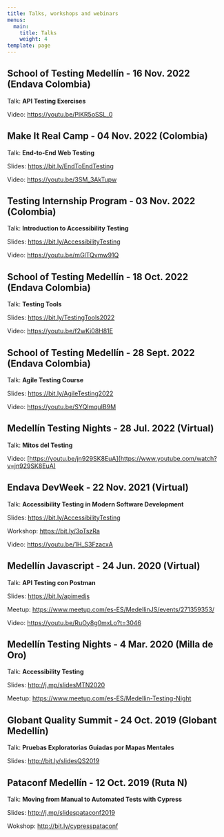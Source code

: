```yaml
---
title: Talks, workshops and webinars
menus:
  main:
    title: Talks
    weight: 4
template: page
---
```

## **School of Testing Medellín - 16 Nov. 2022 (Endava Colombia)**

Talk:  **API Testing Exercises**

V﻿ideo: <https://youtu.be/PlKR5oSSL_0>

## **Make It Real Camp - 04 Nov. 2022 (Colombia)**

Talk:  **End-to-End Web Testing**

Slides: <https://bit.ly/EndToEndTesting>

V﻿ideo: <https://youtu.be/3SM_3AkTupw>

## **Testing Internship Program - 03 Nov. 2022 (Colombia)**

Talk:  **Introduction to Accessibility Testing**

Slides: <https://bit.ly/AccessibilityTesting>

V﻿ideo: <https://youtu.be/mGlTQvmw91Q>

## **School of Testing Medellín - 18 Oct. 2022 (Endava Colombia)**

Talk:  **Testing Tools**

Slides: <https://bit.ly/TestingTools2022>

V﻿ideo: <https://youtu.be/f2wKi08H81E>

## **School of Testing Medellín - 28 Sept. 2022 (Endava Colombia)**

Talk:  **Agile Testing Course**

Slides: <https://bit.ly/AgileTesting2022>

Video: <https://youtu.be/SYQlmquIB9M>

## **Medellín Testing Nights - 28 Jul. 2022 (Virtual)**

Talk:  **Mitos del Testing**

Video: [https://youtu.be/jn929SK8EuA](https://www.youtube.com/watch?v=jn929SK8EuA)

## **Endava DevWeek - 22 Nov. 2021 (Virtual)**

Talk: **Accessibility Testing in Modern Software Development**

Slides: <https://bit.ly/AccessibilityTesting>

Workshop: <https://bit.ly/3oTszRa>

Video: [](https://bit.ly/3DLuL3y)<https://youtu.be/1H_S3FzacxA>

## **Medellín Javascript - 24 Jun. 2020 (Virtual)**

Talk: **API Testing con Postman**

Slides: <https://bit.ly/apimedjs>

Meetup: [](https://www.meetup.com/es-ES/Medellin-Testing-Night)<https://www.meetup.com/es-ES/MedellinJS/events/271359353/>

Video: <https://youtu.be/RuOy8g0mxLo?t=3046>

## **Medellín Testing Nights - 4 Mar. 2020 (Milla de Oro)**

Talk: **Accessibility Testing**

Slides: <http://j.mp/slidesMTN2020>

Meetup: <https://www.meetup.com/es-ES/Medellin-Testing-Night>

## **Globant Quality Summit - 24 Oct. 2019 (Globant Medellín)**

Talk: **Pruebas Exploratorias Guiadas por Mapas Mentales**

Slides: <http://bit.ly/slidesQS2019>

## **Pataconf Medellín - 12 Oct. 2019 (Ruta N)**

Talk: **Moving from Manual to Automated Tests with Cypress**

Slides: <http://j.mp/slidespataconf2019>

Wokshop: <http://bit.ly/cypresspataconf>